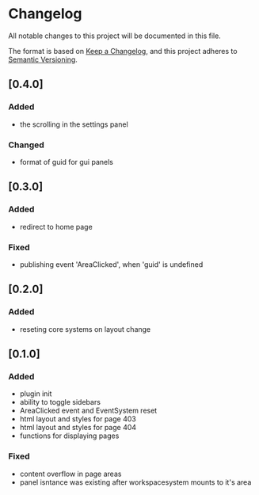 # Changelog

All notable changes to this project will be documented in this file.

The format is based on [Keep a Changelog](https://keepachangelog.com/en/1.0.0/),
and this project adheres to [Semantic Versioning](https://semver.org/spec/v2.0.0.html).

## [0.4.0]

### Added

- the scrolling in the settings panel

### Changed

- format of guid for gui panels

## [0.3.0]

### Added

- redirect to home page

### Fixed

- publishing event 'AreaClicked', when 'guid' is undefined

## [0.2.0]

### Added

- reseting core systems on layout change

## [0.1.0]

### Added

- plugin init
- ability to toggle sidebars
- AreaClicked event and EventSystem reset
- html layout and styles for page 403
- html layout and styles for page 404
- functions for displaying pages

### Fixed

- content overflow in page areas
- panel isntance was existing after workspacesystem mounts to it's area
